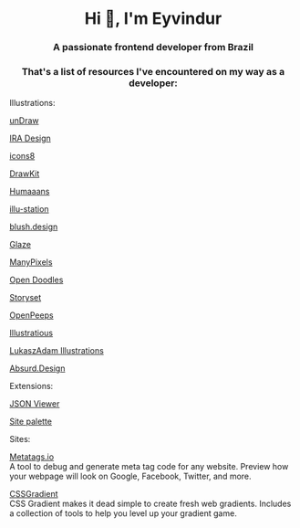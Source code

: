 <h1 align="center">Hi 👋, I'm Eyvindur</h1>
<h3 align="center">A passionate frontend developer from Brazil</h3>

<h3 align="center">That's a list of resources I've encountered on my way as a developer:</h3>
<p align="left">
  Illustrations:
</p>


<a href="https://undraw.co/illustrations" target="_bank">unDraw</a>

<a href="https://iradesign.io/illustrations" target="_bank">IRA Design</a>

<a href="https://icons8.com/illustrations" target="_bank">icons8</a>

<a href="https://www.drawkit.io/" target="_bank">DrawKit</a>

<a href="https://www.humaaans.com/" target="_bank">Humaaans</a>

<a href="https://themeisle.com/illustrations/" target="_bank">illu-station</a>

<a href="https://blush.design/" target="_bank">blush.design</a>

<a href="https://www.glazestock.com/" target="_bank">Glaze</a>

<a href="https://www.manypixels.co/gallery" target="_bank">ManyPixels</a>

<a href="https://www.opendoodles.com/" target="_bank">Open Doodles</a>

<a href="https://storyset.com/" target="_bank">Storyset</a>

<a href="https://www.openpeeps.com/" target="_bank">OpenPeeps</a>

<a href="https://illustratious.com/?category=illustration&premium=false" target="_bank">Illustratious</a>

<a href="https://lukaszadam.com/illustrations" target="_bank">LukaszAdam Illustrations</a>

<a href="https://absurd.design/" target="_bank">Absurd.Design</a>




<p align="left">
  Extensions:
</p>

<a href="https://github.com/tulios/json-viewer" target="_bank">JSON Viewer</a>

<a href="http://palette.site/" target="_bank">Site palette</a>


<p align="left">
  Sites:
</p>

<a href="https://metatags.io/" target="_bank">Metatags.io</a>
<br>
<span>A tool to debug and generate meta tag code for any website. Preview how your webpage will look on Google, Facebook, Twitter, and more.</span>

<a href="https://cssgradient.io/gradient-backgrounds/" target="_bank">CSSGradient</a>
<br>
<span>CSS Gradient makes it dead simple to create fresh web gradients. Includes a collection of tools to help you level up your gradient game.</span>

